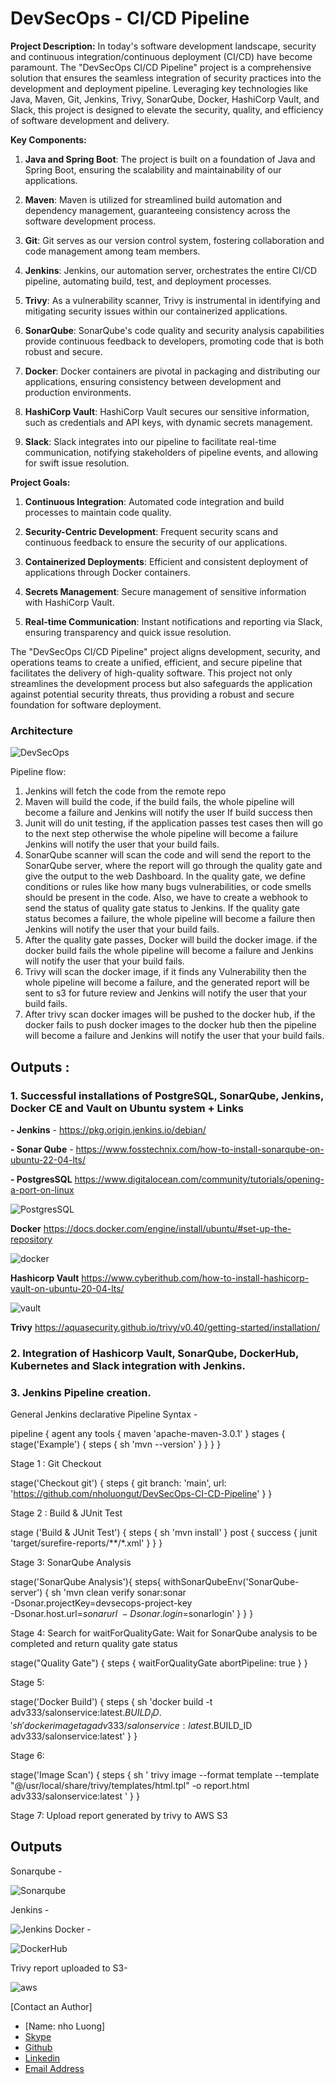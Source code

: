 # DevSecOps - CI/CD Pipeline

**Project Description:**
In today's software development landscape, security and continuous integration/continuous deployment (CI/CD) have become paramount. The "DevSecOps CI/CD Pipeline" project is a comprehensive solution that ensures the seamless integration of security practices into the development and deployment pipeline. Leveraging key technologies like Java, Maven, Git, Jenkins, Trivy, SonarQube, Docker, HashiCorp Vault, and Slack, this project is designed to elevate the security, quality, and efficiency of software development and delivery.


**Key Components:**

1. **Java and Spring Boot**: The project is built on a foundation of Java and Spring Boot, ensuring the scalability and maintainability of our applications.

2. **Maven**: Maven is utilized for streamlined build automation and dependency management, guaranteeing consistency across the software development process.

3. **Git**: Git serves as our version control system, fostering collaboration and code management among team members.

4. **Jenkins**: Jenkins, our automation server, orchestrates the entire CI/CD pipeline, automating build, test, and deployment processes.

5. **Trivy**: As a vulnerability scanner, Trivy is instrumental in identifying and mitigating security issues within our containerized applications.

6. **SonarQube**: SonarQube's code quality and security analysis capabilities provide continuous feedback to developers, promoting code that is both robust and secure.

7. **Docker**: Docker containers are pivotal in packaging and distributing our applications, ensuring consistency between development and production environments.

8. **HashiCorp Vault**: HashiCorp Vault secures our sensitive information, such as credentials and API keys, with dynamic secrets management.

9. **Slack**: Slack integrates into our pipeline to facilitate real-time communication, notifying stakeholders of pipeline events, and allowing for swift issue resolution.

**Project Goals:**

1. **Continuous Integration**: Automated code integration and build processes to maintain code quality.

2. **Security-Centric Development**: Frequent security scans and continuous feedback to ensure the security of our applications.

3. **Containerized Deployments**: Efficient and consistent deployment of applications through Docker containers.

4. **Secrets Management**: Secure management of sensitive information with HashiCorp Vault.

5. **Real-time Communication**: Instant notifications and reporting via Slack, ensuring transparency and quick issue resolution.

The "DevSecOps CI/CD Pipeline" project aligns development, security, and operations teams to create a unified, efficient, and secure pipeline that facilitates the delivery of high-quality software. This project not only streamlines the development process but also safeguards the application against potential security threats, thus providing a robust and secure foundation for software deployment.


### Architecture
![DevSecOps](./assets/overview.jpeg)

Pipeline flow:
1.	Jenkins will fetch the code from the remote repo
2.	Maven will build the code, if the build fails, the whole pipeline will become a failure and Jenkins will notify the user If build success then
3.	Junit will do unit testing, if the application passes test cases then will go to the next step otherwise the whole pipeline will become a failure Jenkins will notify the user that your build fails.
4.	SonarQube scanner will scan the code and will send the report to the SonarQube server, where the report will go through the quality gate and give the output to the web Dashboard. In the quality gate, we define conditions or rules like how many bugs vulnerabilities, or code smells should be present in the code. Also, we have to create a webhook to send the status of quality gate status to Jenkins. If the quality gate status becomes a failure, the whole pipeline will become a failure then Jenkins will notify the user that your build fails.
5.	After the quality gate passes, Docker will build the docker image. if the docker build fails the whole pipeline will become a failure and Jenkins will notify the user that your build fails.
6.	Trivy will scan the docker image, if it finds any Vulnerability then the whole pipeline will become a failure, and the generated report will be sent to s3 for future review and Jenkins will notify the user that your build fails.
7.	After trivy scan docker images will be pushed to the docker hub, if the docker fails to push docker images to the docker hub then the pipeline will become a failure and Jenkins will notify the user that your build fails.

## Outputs :
### 1. Successful installations of PostgreSQL, SonarQube, Jenkins, Docker CE and Vault on Ubuntu system + Links

**- Jenkins**  - https://pkg.origin.jenkins.io/debian/

**- Sonar	Qube**  - https://www.fosstechnix.com/how-to-install-sonarqube-on-ubuntu-22-04-lts/ 

**- PostgresSQL** https://www.digitalocean.com/community/tutorials/opening-a-port-on-linux

![PostgresSQL](./assets/postgress.jpeg)

**Docker** https://docs.docker.com/engine/install/ubuntu/#set-up-the-repository

![docker](./assets/docker.jpeg)

**Hashicorp Vault** https://www.cyberithub.com/how-to-install-hashicorp-vault-on-ubuntu-20-04-lts/

![vault](./assets/vault.jpeg)

**Trivy** https://aquasecurity.github.io/trivy/v0.40/getting-started/installation/

### 2. Integration of Hashicorp Vault, SonarQube, DockerHub, Kubernetes and Slack integration with Jenkins.
### 3. Jenkins Pipeline creation.


General Jenkins declarative Pipeline Syntax -

pipeline {
    agent any
    tools {
        maven 'apache-maven-3.0.1' 
    }
    stages {
        stage('Example') {
            steps {
                sh 'mvn --version'
            }
        }
    }
}

Stage 1 : Git Checkout

stage('Checkout git') {
     steps {
	git branch: 'main', url: 'https://github.com/nholuongut/DevSecOps-CI-CD-Pipeline'
  }
}

Stage 2 : Build & JUnit Test

stage ('Build & JUnit Test') {
	steps {
		sh 'mvn install' 
	}
	post {
	    success {
		   junit 'target/surefire-reports/**/*.xml'
		} 
	}
}

Stage 3: SonarQube Analysis

stage('SonarQube Analysis'){
	steps{
	    withSonarQubeEnv('SonarQube-server') {
		sh 'mvn clean verify sonar:sonar \
		-Dsonar.projectKey=devsecops-project-key \
		-Dsonar.host.url=$sonarurl \
		-Dsonar.login=$sonarlogin'
		}
	}
}

Stage 4: Search for waitForQualityGate: Wait for SonarQube analysis to be completed and return quality gate status

stage("Quality Gate") {
            steps {
                waitForQualityGate abortPipeline: true
            }
          }
          
 Stage 5:
 
 stage('Docker Build') {
      steps {
           sh 'docker build -t adv333/salonservice:latest.$BUILD_ID .'
           sh 'docker image tag adv333/salonservice:latest.$BUILD_ID adv333/salonservice:latest'
	}
}

Stage 6:

stage('Image Scan') {
	steps {
	sh ' trivy image --format template --template "@/usr/local/share/trivy/templates/html.tpl" -o report.html adv333/salonservice:latest '
	}
}


Stage 7: Upload report generated by trivy to AWS S3
 
## Outputs

Sonarqube - 

![Sonarqube](./assets/sonar.jpeg)

Jenkins -

![Jenkins](./assets/jenkins.jpeg)
Docker -

![DockerHub](./assets/dockerhub.jpeg)

Trivy report uploaded to S3-

![aws](./assets/trivy.jpeg)


[Contact an Author]
* [Name: nho Luong]
* [Skype](luongutnho_skype)
* [Github](https://github.com/nholuongut/)
* [Linkedin](https://www.linkedin.com/in/nholuong/)
* [Email Address](luongutnho@hotmail.com)